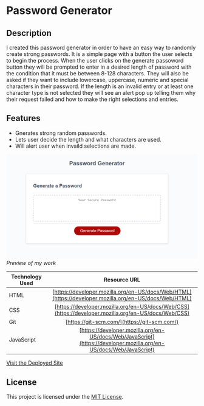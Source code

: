 # Password Generator

## Description

I created this password generator in order to have an easy way to randomly create strong passwords. It is a simple page with a button the user selects to begin the process. When the user clicks on the generate passoword button they will be prompted to enter in a desired length of password with the condition that it must be between 8-128 characters. They will also be asked if they want to include lowercase, uppercase, numeric and special characters in their password. If the length is an invalid entry or at least one character type is not selected they will see an alert pop up telling them why their request failed and how to make the right selections and entries.

## Features
- Gnerates strong random passwords.
- Lets user decide the length and what characters are used.
- Will alert user when invaild selections are made.

![Preview of my work](./assets/images/snapshot.png)
*Preview of my work*




Technology Used         | Resource URL           | 
| ------------- |:-------------:| 
| HTML       | [https://developer.mozilla.org/en-US/docs/Web/HTML](https://developer.mozilla.org/en-US/docs/Web/HTML) | 
| CSS        | [https://developer.mozilla.org/en-US/docs/Web/CSS](https://developer.mozilla.org/en-US/docs/Web/CSS)      |   
| Git        | [https://git-scm.com/](https://git-scm.com/)     |    
| JavaScript | [https://developer.mozilla.org/en-US/docs/Web/JavaScript](https://developer.mozilla.org/en-US/docs/Web/JavaScript) |
 [Visit the Deployed Site](https://andrewchall92.github.io/password-generator/)

 ## License
 This project is licensed under the [MIT License](LICENSE).